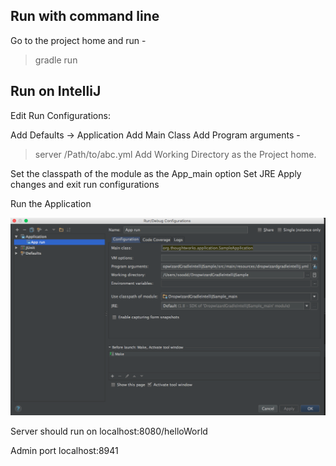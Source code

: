 Run with command line
-------------------------------------------
Go to the project home and run -
> gradle run

Run on IntelliJ
-------------------------------------------
Edit Run Configurations:

Add Defaults -> Application 
Add Main Class
Add Program arguments - 
> server /Path/to/abc.yml
Add Working Directory as the Project home.

Set the classpath of the module as the App_main option
Set JRE
Apply changes and exit run configurations

Run the Application 



![alt tag](https://github.com/devasood/DropwizardGradleIntelliJIntegration/blob/master/IntelliJ%20Config.png)



Server should run on localhost:8080/helloWorld

Admin port localhost:8941
